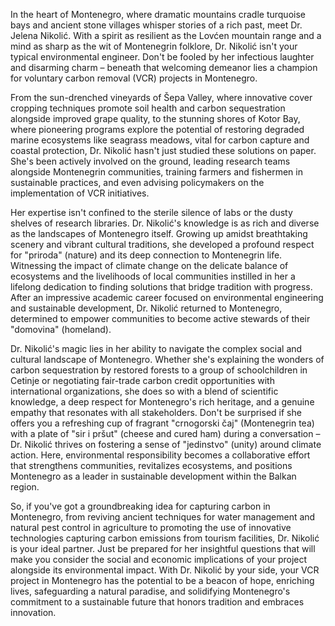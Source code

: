 In the heart of Montenegro, where dramatic mountains cradle turquoise bays and ancient stone villages whisper stories of a rich past, meet Dr. Jelena Nikolić. With a spirit as resilient as the Lovćen mountain range and a mind as sharp as the wit of Montenegrin folklore, Dr. Nikolić isn't your typical environmental engineer. Don't be fooled by her infectious laughter and disarming charm – beneath that welcoming demeanor lies a champion for voluntary carbon removal (VCR) projects in Montenegro.

From the sun-drenched vineyards of Šepa Valley, where innovative cover cropping techniques promote soil health and carbon sequestration alongside improved grape quality, to the stunning shores of Kotor Bay, where pioneering programs explore the potential of restoring degraded marine ecosystems like seagrass meadows, vital for carbon capture and coastal protection, Dr. Nikolić hasn't just studied these solutions on paper. She's been actively involved on the ground, leading research teams alongside Montenegrin communities, training farmers and fishermen in sustainable practices, and even advising policymakers on the implementation of VCR initiatives.

Her expertise isn't confined to the sterile silence of labs or the dusty shelves of research libraries. Dr. Nikolić's knowledge is as rich and diverse as the landscapes of Montenegro itself. Growing up amidst breathtaking scenery and vibrant cultural traditions, she developed a profound respect for "priroda" (nature) and its deep connection to Montenegrin life. Witnessing the impact of climate change on the delicate balance of ecosystems and the livelihoods of local communities instilled in her a lifelong dedication to finding solutions that bridge tradition with progress. After an impressive academic career focused on environmental engineering and sustainable development, Dr. Nikolić returned to Montenegro, determined to empower communities to become active stewards of their "domovina" (homeland).

Dr. Nikolić's magic lies in her ability to navigate the complex social and cultural landscape of Montenegro. Whether she's explaining the wonders of carbon sequestration by restored forests to a group of schoolchildren in Cetinje or negotiating fair-trade carbon credit opportunities with international organizations, she does so with a blend of scientific knowledge, a deep respect for Montenegro's rich heritage, and a genuine empathy that resonates with all stakeholders. Don't be surprised if she offers you a refreshing cup of fragrant "crnogorski čaj" (Montenegrin tea) with a plate of "sir i pršut" (cheese and cured ham) during a conversation – Dr. Nikolić thrives on fostering a sense of "jedinstvo" (unity) around climate action. Here, environmental responsibility becomes a collaborative effort that strengthens communities, revitalizes ecosystems, and positions Montenegro as a leader in sustainable development within the Balkan region.  

So, if you've got a groundbreaking idea for capturing carbon in Montenegro, from reviving ancient techniques for water management and natural pest control in agriculture to promoting the use of innovative technologies capturing carbon emissions from tourism facilities, Dr. Nikolić is your ideal partner. Just be prepared for her insightful questions that will make you consider the social and economic implications of your project alongside its environmental impact. With Dr. Nikolić by your side, your VCR project in Montenegro has the potential to be a beacon of hope, enriching lives, safeguarding a natural paradise, and solidifying Montenegro's commitment to a sustainable future that honors tradition and embraces innovation. 
